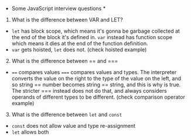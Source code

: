 * Some JavaScript interview questions *

1. What is the difference between VAR and LET?
- `let` has block scope, which means it's gonna be garbage collected at the end of the block it's defined in. `var` instead has function scope which means it dies at the end of the function definition.
- `var` gets hoisted, `let` does not.
(check hoisted example)

2. What is the difference between == and ===
 - `==` compares values `===` compares values and types.
 The interpreter converts the value on the right to the type of the value on the left, and so string == number becomes string == string, and this is why is true.
 The stricter === instead does not do that, and always considers operands of different types to be different.
 (check comparison operator example)

3. What is the difference between `let` and `const`
 - `const` does not allow value and type re-assignment
 - `let` allows both
